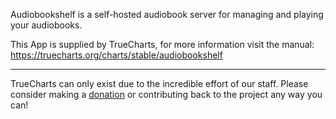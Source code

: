 Audiobookshelf is a self-hosted audiobook server for managing and playing your audiobooks.

This App is supplied by TrueCharts, for more information visit the manual: https://truecharts.org/charts/stable/audiobookshelf

---

TrueCharts can only exist due to the incredible effort of our staff.
Please consider making a [donation](https://truecharts.org/docs/about/sponsor) or contributing back to the project any way you can!
